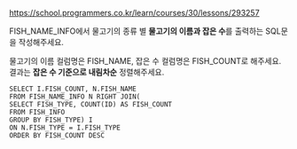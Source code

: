 https://school.programmers.co.kr/learn/courses/30/lessons/293257

FISH_NAME_INFO에서 물고기의 종류 별 **물고기의 이름과 잡은 수**를 출력하는 SQL문을 작성해주세요.

물고기의 이름 컬럼명은 FISH_NAME, 잡은 수 컬럼명은 FISH_COUNT로 해주세요.  
결과는 **잡은 수 기준으로 내림차순** 정렬해주세요.

```
SELECT I.FISH_COUNT, N.FISH_NAME
FROM FISH_NAME_INFO N RIGHT JOIN(
SELECT FISH_TYPE, COUNT(ID) AS FISH_COUNT
FROM FISH_INFO
GROUP BY FISH_TYPE) I
ON N.FISH_TYPE = I.FISH_TYPE
ORDER BY FISH_COUNT DESC
```
